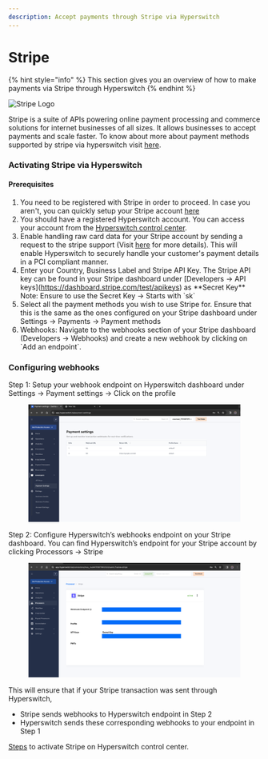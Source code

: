 ```yaml
---
description: Accept payments through Stripe via Hyperswitch
---
```


# Stripe

{% hint style="info" %}
This section gives you an overview of how to make payments via Stripe through Hyperswitch
{% endhint %}

![Stripe Logo](https://hyperswitch.io/icons/homePageIcons/logos/stripeLogo.svg)

Stripe is a suite of APIs powering online payment processing and commerce solutions for internet businesses of all sizes. It allows businesses to accept payments and scale faster. To know about more about payment methods supported by stripe via hyperswitch visit [here](https://hyperswitch.io/pm-list).

### Activating Stripe via Hyperswitch

#### Prerequisites

1. You need to be registered with Stripe in order to proceed. In case you aren't, you can quickly setup your Stripe account [here](https://dashboard.stripe.com/register)
2. You should have a registered Hyperswitch account. You can access your account from the [Hyperswitch control center](https://app.hyperswitch.io/).
3. Enable handling raw card data for your Stripe account by sending a request to the stripe support (Visit [here](https://docs.hyperswitch.io/security-and-compliance/pci-compliance#docs-internal-guid-959e0903-7fff-fc13-1542-001b2640a715-1) for more details).  This will enable Hyperswitch to securely handle your customer's payment details in a PCI compliant manner.
4. Enter your Country, Business Label and Stripe API Key. The Stripe API key can be found in your Stripe dashboard under \[Developers -> API keys]\(https://dashboard.stripe.com/test/apikeys) as \*\*Secret Key\*\*\
   Note: Ensure to use the Secret Key -> Starts with \`sk\`
5. Select all the payment methods you wish to use Stripe for. Ensure that this is the same as the ones configured on your Stripe dashboard under Settings -> Payments -> Payment methods
6. Webhooks: Navigate to the webhooks section of your Stripe dashboard (Developers -> Webhooks) and create a new webhook by clicking on \`Add an endpoint\`.

### Configuring webhooks

Step 1: Setup your webhook endpoint on Hyperswitch dashboard under Settings -> Payment settings -> Click on the profile

<figure><img src="../../../../../.gitbook/assets/webhook1.png" alt=""><figcaption></figcaption></figure>

Step 2: Configure Hyperswitch’s webhooks endpoint on your Stripe dashboard. You can find Hyperswitch’s endpoint for your Stripe account by clicking Processors -> Stripe

<figure><img src="../../../../../.gitbook/assets/webhook2.png" alt=""><figcaption></figcaption></figure>

This will ensure that if your Stripe transaction was sent through Hyperswitch,

* Stripe sends webhooks to Hyperswitch endpoint in Step 2
* Hyperswitch sends these corresponding webhooks to your endpoint in Step 1

&#x20;[Steps](https://docs.hyperswitch.io/hyperswitch-cloud/connectors/activate-connector-on-hyperswitch) to activate Stripe on Hyperswitch control center.
